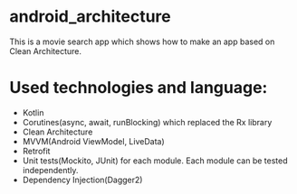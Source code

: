# android_architecture

This is a movie search app which shows how to make an app based on Clean Architecture.

# Used technologies and language:
- Kotlin
- Corutines(async, await, runBlocking) which replaced the Rx library
- Clean Architecture
- MVVM(Android ViewModel, LiveData)
- Retrofit
- Unit tests(Mockito, JUnit) for each module. Each module can be tested independently.
- Dependency Injection(Dagger2)

